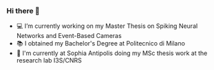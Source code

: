 ### Hi there 👋

- 💻 I’m currently working on my Master Thesis on Spiking Neural Networks and Event-Based Cameras
- 📚 I obtained my Bachelor's Degree at Politecnico di Milano
- 🔭 I'm currently at Sophia Antipolis doing my MSc thesis work at the research lab I3S/CNRS

<!--
**rfma23/rfma23** is a ✨ _special_ ✨ repository because its `README.md` (this file) appears on your GitHub profile.

Here are some ideas to get you started:

- 🔭 I’m currently working on ...
- 🌱 I’m currently learning ...
- 👯 I’m looking to collaborate on ...
- 🤔 I’m looking for help with ...
- 💬 Ask me about ...
- 📫 How to reach me: ...
- 😄 Pronouns: ...
- ⚡ Fun fact: ...
-->
